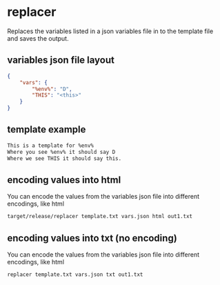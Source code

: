 # replacer

Replaces the variables listed in a json variables file in to the template file and saves the output.

## variables json file layout
```json
{
    "vars": {
        "%env%": "D",
        "THIS": "<this>"
    }
}
```

## template example
```txt
This is a template for %env%
Where you see %env% it should say D
Where we see THIS it should say this.
```

## encoding values into html
You can encode the values from the variables json file into different encodings, like html
```txt
target/release/replacer template.txt vars.json html out1.txt
```

## encoding values into txt (no encoding)
You can encode the values from the variables json file into different encodings, like html
```txt
replacer template.txt vars.json txt out1.txt
```
